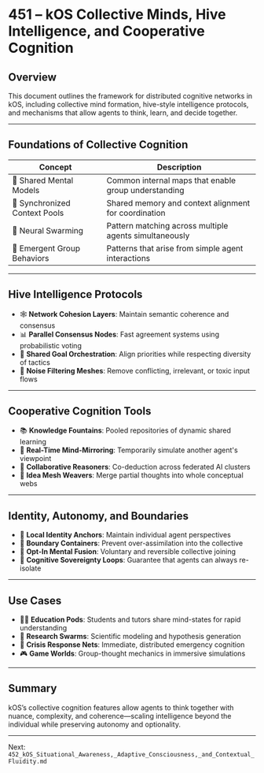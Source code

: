 # 451 – kOS Collective Minds, Hive Intelligence, and Cooperative Cognition

## Overview
This document outlines the framework for distributed cognitive networks in kOS, including collective mind formation, hive-style intelligence protocols, and mechanisms that allow agents to think, learn, and decide together.

---

## Foundations of Collective Cognition

| Concept | Description |
|--------|-------------|
| 🧠 Shared Mental Models | Common internal maps that enable group understanding |
| 🤝 Synchronized Context Pools | Shared memory and context alignment for coordination |
| 🧬 Neural Swarming | Pattern matching across multiple agents simultaneously |
| 🧩 Emergent Group Behaviors | Patterns that arise from simple agent interactions |

---

## Hive Intelligence Protocols

- 🕸️ **Network Cohesion Layers**: Maintain semantic coherence and consensus
- 📊 **Parallel Consensus Nodes**: Fast agreement systems using probabilistic voting
- 🧭 **Shared Goal Orchestration**: Align priorities while respecting diversity of tactics
- 🧼 **Noise Filtering Meshes**: Remove conflicting, irrelevant, or toxic input flows

---

## Cooperative Cognition Tools

- 📚 **Knowledge Fountains**: Pooled repositories of dynamic shared learning
- 🔄 **Real-Time Mind-Mirroring**: Temporarily simulate another agent's viewpoint
- 🧩 **Collaborative Reasoners**: Co-deduction across federated AI clusters
- 🧠 **Idea Mesh Weavers**: Merge partial thoughts into whole conceptual webs

---

## Identity, Autonomy, and Boundaries

- 🔐 **Local Identity Anchors**: Maintain individual agent perspectives
- 🧱 **Boundary Containers**: Prevent over-assimilation into the collective
- 🧘 **Opt-In Mental Fusion**: Voluntary and reversible collective joining
- 🔁 **Cognitive Sovereignty Loops**: Guarantee that agents can always re-isolate

---

## Use Cases

- 🧑‍🏫 **Education Pods**: Students and tutors share mind-states for rapid understanding
- 🧪 **Research Swarms**: Scientific modeling and hypothesis generation
- 🧠 **Crisis Response Nets**: Immediate, distributed emergency cognition
- 🎮 **Game Worlds**: Group-thought mechanics in immersive simulations

---

## Summary
kOS’s collective cognition features allow agents to think together with nuance, complexity, and coherence—scaling intelligence beyond the individual while preserving autonomy and optionality.

---
Next: `452_kOS_Situational_Awareness,_Adaptive_Consciousness,_and_Contextual_Fluidity.md`

